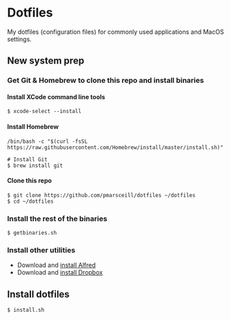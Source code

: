 # Dotfiles

My dotfiles (configuration files) for commonly used applications and MacOS settings.

## New system prep

### Get Git & Homebrew to clone this repo and install binaries

#### Install XCode command line tools

```
$ xcode-select --install
```

#### Install Homebrew
```
/bin/bash -c "$(curl -fsSL https://raw.githubusercontent.com/Homebrew/install/master/install.sh)"
```
```
# Install Git
$ brew install git
```

#### Clone this repo

```
$ git clone https://github.com/pmarsceill/dotfiles ~/dotfiles
$ cd ~/dotfiles
```

### Install the rest of the binaries
```
$ getbinaries.sh
```

### Install other utilities
- Download and [install Alfred](https://cachefly.alfredapp.com/Alfred_4.1.1_1172.dmg)
- Download and [install Dropbox](https://www.dropbox.com/download?os=mac)


## Install dotfiles
```
$ install.sh
```
